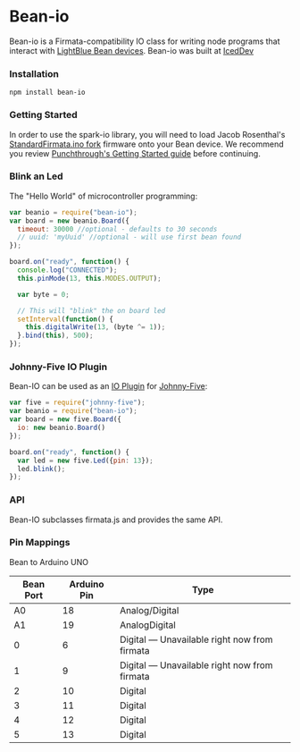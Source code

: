 # Bean-io

Bean-io is a Firmata-compatibility IO class for writing node programs that interact with [LightBlue Bean devices](http://punchthrough.com/bean/). Bean-io was built at [IcedDev](http://iceddev.com/)

### Installation

`npm install bean-io`

### Getting Started

In order to use the spark-io library, you will need to load Jacob Rosenthal's
[StandardFirmata.ino fork](https://github.com/jacobrosenthal/arduino/blob/bean/examples/StandardFirmata/StandardFirmata.ino) firmware onto your
Bean device. We recommend you review [Punchthrough's Getting Started guide](http://punchthrough.com/bean/getting-started/) before continuing.


### Blink an Led


The "Hello World" of microcontroller programming:

```js
var beanio = require("bean-io");
var board = new beanio.Board({
  timeout: 30000 //optional - defaults to 30 seconds
  // uuid: 'myUuid' //optional - will use first bean found
});

board.on("ready", function() {
  console.log("CONNECTED");
  this.pinMode(13, this.MODES.OUTPUT);

  var byte = 0;

  // This will "blink" the on board led
  setInterval(function() {
    this.digitalWrite(13, (byte ^= 1));
  }.bind(this), 500);
});
```

### Johnny-Five IO Plugin

Bean-IO can be used as an [IO Plugin](https://github.com/rwaldron/johnny-five/wiki/IO-Plugins) for [Johnny-Five](https://github.com/rwaldron/johnny-five):

```js
var five = require("johnny-five");
var beanio = require("bean-io");
var board = new five.Board({
  io: new beanio.Board()
});

board.on("ready", function() {
  var led = new five.Led({pin: 13});
  led.blink();
});
```


### API

Bean-IO subclasses firmata.js and provides the same API.


### Pin Mappings

Bean to Arduino UNO


| Bean Port | Arduino Pin | Type |
|----------|-------------|------|
|A0|18|Analog/Digital|
|A1|19|AnalogDigital|
|0|6|Digital — Unavailable right now from firmata|
|1|9|Digital — Unavailable right now from firmata|
|2|10|Digital|
|3|11|Digital|
|4|12|Digital|
|5|13|Digital|
